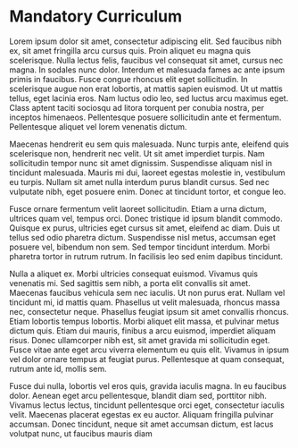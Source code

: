 # Mandatory Curriculum

Lorem ipsum dolor sit amet, consectetur adipiscing elit. Sed faucibus nibh ex, sit amet fringilla arcu cursus quis. Proin aliquet eu magna quis scelerisque. Nulla lectus felis, faucibus vel consequat sit amet, cursus nec magna. In sodales nunc dolor. Interdum et malesuada fames ac ante ipsum primis in faucibus. Fusce congue rhoncus elit eget sollicitudin. In scelerisque augue non erat lobortis, at mattis sapien euismod. Ut ut mattis tellus, eget lacinia eros. Nam luctus odio leo, sed luctus arcu maximus eget. Class aptent taciti sociosqu ad litora torquent per conubia nostra, per inceptos himenaeos. Pellentesque posuere sollicitudin ante et fermentum. Pellentesque aliquet vel lorem venenatis dictum.

Maecenas hendrerit eu sem quis malesuada. Nunc turpis ante, eleifend quis scelerisque non, hendrerit nec velit. Ut sit amet imperdiet turpis. Nam sollicitudin tempor nunc sit amet dignissim. Suspendisse aliquam nisl in tincidunt malesuada. Mauris mi dui, laoreet egestas molestie in, vestibulum eu turpis. Nullam sit amet nulla interdum purus blandit cursus. Sed nec vulputate nibh, eget posuere enim. Donec at tincidunt tortor, et congue leo.

Fusce ornare fermentum velit laoreet sollicitudin. Etiam a urna dictum, ultrices quam vel, tempus orci. Donec tristique id ipsum blandit commodo. Quisque ex purus, ultricies eget cursus sit amet, eleifend ac diam. Duis ut tellus sed odio pharetra dictum. Suspendisse nisl metus, accumsan eget posuere vel, bibendum non sem. Sed tempor tincidunt interdum. Morbi pharetra tortor in rutrum rutrum. In facilisis leo sed enim dapibus tincidunt.

Nulla a aliquet ex. Morbi ultricies consequat euismod. Vivamus quis venenatis mi. Sed sagittis sem nibh, a porta elit convallis sit amet. Maecenas faucibus vehicula sem nec iaculis. Ut non purus erat. Nullam vel tincidunt mi, id mattis quam. Phasellus ut velit malesuada, rhoncus massa nec, consectetur neque. Phasellus feugiat ipsum sit amet convallis rhoncus. Etiam lobortis tempus lobortis. Morbi aliquet elit massa, et pulvinar metus dictum quis. Etiam dui mauris, finibus a arcu euismod, imperdiet aliquam risus. Donec ullamcorper nibh est, sit amet gravida mi sollicitudin eget. Fusce vitae ante eget arcu viverra elementum eu quis elit. Vivamus in ipsum vel dolor ornare tempus at feugiat purus. Pellentesque at quam consequat, rutrum ante id, mollis sem.

Fusce dui nulla, lobortis vel eros quis, gravida iaculis magna. In eu faucibus dolor. Aenean eget arcu pellentesque, blandit diam sed, porttitor nibh. Vivamus lectus lectus, tincidunt pellentesque orci eget, consectetur iaculis velit. Maecenas placerat egestas ex eu auctor. Aliquam fringilla pulvinar accumsan. Donec tincidunt, neque sit amet accumsan dictum, est lacus volutpat nunc, ut faucibus mauris diam